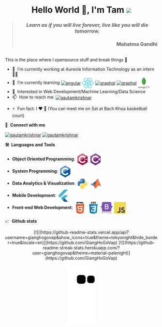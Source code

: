 <h1 align="center">
    Hello World 👋, I'm Tam 
    <img src="https://github.githubassets.com/images/mona-whisper.gif" height="35">
</h1>

<blockquote>
    <h3 align="center"><i> Learn as if you will live forever, live like you will die tomorrow. </i></h3>
    <h3 align="right">Mahatma Gandhi</h3>
</blockquote>

<br>
This is the place where I opensource stuff and break things 🤣

- 🔭 &nbsp;I’m currently working at Aureole Information Technology as an intern 👨‍💻
- 🌱 &nbsp;I’m currently learning
  <a href="https://angular.io" target="_blank"> <img align="center" src="https://angular.io/assets/images/logos/angular/angular.svg" alt="angular" width="40" height="40"/></a>
  <a href="https://reactnative.dev" target="_blank"> <img align="center" src="https://raw.githubusercontent.com/devicons/devicon/master/icons/react/react-original.svg" alt="angular" width="40" height="40"/></a>
  <a href="https://nestjs.com" target="_blank"> <img align="center" src="https://www.vectorlogo.zone/logos/nestjs/nestjs-icon.svg" alt="graphql" width="40" height="40"/></a>
  <a href="https://graphql.org" target="_blank"> <img align="center" src="https://www.vectorlogo.zone/logos/graphql/graphql-icon.svg" alt="graphql" width="40" height="40"/></a>
  <a href="https://www.mongodb.com/" target="_blank"> <img align="center" src="https://raw.githubusercontent.com/devicons/devicon/master/icons/mongodb/mongodb-original-wordmark.svg" alt="mongodb" width="40" height="40"/></a>
- 💬 &nbsp;Interested in Web Development/Machine Learning/Data Science
- 📫 &nbsp;How to reach me: <a href="https://minhtam27022001@gmail.com" target="blank"><img align="center" src="https://www.vectorlogo.zone/logos/gmail/gmail-icon.svg" alt="gautamkrishnar" height="30" width="40"/></a>
<!-- - 👨‍💻 &nbsp;Read more about my projects at [gautamkrishnar.com](https://www.gautamkrishnar.com/#portfolio) -->
- ⚡ &nbsp;Fun fact: I ❤️ 🏀 (You can meet me on Sat at Bach Khoa basketball court)

🔗 &nbsp;**Connect with me**

<p align="left">
<a href="https://www.facebook.com/anhtam.272" target="blank"><img align="center" src="https://raw.githubusercontent.com/rahuldkjain/github-profile-readme-generator/master/src/images/icons/Social/facebook.svg" alt="gautamkrishnar" height="30" width="40"/></a>
<a href="https://www.instagram.com/minhtam2702" target="blank"><img align="center" src="https://raw.githubusercontent.com/rahuldkjain/github-profile-readme-generator/master/src/images/icons/Social/instagram.svg" alt="gautamkrishnar" height="30" width="40"/></a>

<summary><b>🛠️&nbsp;&nbsp;Languages&nbsp;and&nbsp;Tools</b></summary>
<ul>
    <li>
        <b>Object Oriented Programming</b>: 
        <a href="https://www.w3schools.com/cpp/" target="_blank"> <img align="center" src="https://raw.githubusercontent.com/devicons/devicon/master/icons/cplusplus/cplusplus-original.svg" alt="cplusplus" width="40" height="40"/></a>
        <a href="https://www.w3schools.com/cs/" target="_blank"> <img align="center" src="https://raw.githubusercontent.com/devicons/devicon/master/icons/csharp/csharp-original.svg" alt="cplusplus" width="40" height="40"/></a>
    </li>
    <li>
        <b>System Programming</b>: 
        <a href="https://www.cprogramming.com/" target="_blank"> <img align="center" src="https://raw.githubusercontent.com/devicons/devicon/master/icons/c/c-original.svg" alt="c" width="40" height="40"/></a>
    </li>
    <li>
        <b>Data Analytics & Visualization</b>: 
        <a href="https://www.python.org" target="_blank"> <img align="center" src="https://raw.githubusercontent.com/devicons/devicon/master/icons/python/python-original.svg" alt="python" width="40" height="40"/></a>
        <a href="https://www.mathworks.com" target="_blank"> <img align="center" src="https://raw.githubusercontent.com/devicons/devicon/master/icons/matlab/matlab-original.svg" alt="python" width="40" height="40"/></a>
    </li>
    <li>
        <b>Mobile Development</b>: 
        <a href="https://www.flutter.dev/" target="_blank"> <img align="center" src="https://raw.githubusercontent.com/devicons/devicon/master/icons/flutter/flutter-original.svg" alt="c" width="40" height="40"/></a>
    </li>
    <li>
        <b>Front-end Web Development</b>: 
        <a href="https://www.w3schools.com/html/" target="_blank"> <img align="center" src="https://raw.githubusercontent.com/devicons/devicon/master/icons/html5/html5-original-wordmark.svg" alt="html5" width="40" height="40"/></a>
        <a href="https://www.w3schools.com/css/" target="_blank"> <img align="center" src="https://raw.githubusercontent.com/devicons/devicon/master/icons/css3/css3-original-wordmark.svg" alt="css3" width="40" height="40"/></a>
        <a href="https://getbootstrap.com" target="_blank"> <img align="center" src="https://raw.githubusercontent.com/devicons/devicon/master/icons/bootstrap/bootstrap-plain-wordmark.svg" alt="bootstrap" width="40" height="40"/></a>
        <a href="https://www.w3schools.com/js/" target="_blank"> <img align="center" src="https://raw.githubusercontent.com/devicons/devicon/master/icons/javascript/javascript-original.svg" alt="bootstrap" width="40" height="40"/></a>
    </li>
</ul>

📈 &nbsp;**Github stats**

<div align="center">
[![](https://github-readme-stats.vercel.app/api?username=gianghogovap&show_icons=true&theme=tokyonight&hide_border=true&locale=en)](https://github.com/GiangHoGoVap)
[![](https://github-readme-streak-stats.herokuapp.com/?user=gianghogovap&theme=material-palenight)](https://github.com/GiangHoGoVap)
</div>

<p align="center">
    <img src="https://github.com/gianghogovap/gianghogovap/blob/output/github-contribution-grid-snake.svg"/>
</p>

